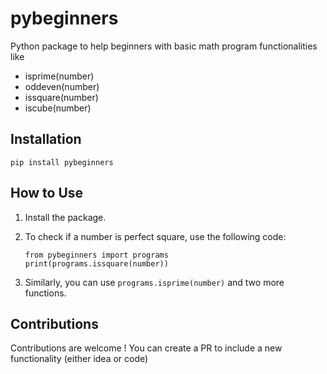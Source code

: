 # pybeginners

Python package to help beginners with basic math program functionalities like

* isprime(number)
* oddeven(number)
* issquare(number)
* iscube(number)

## Installation

`pip install pybeginners`

## How to Use

1. Install the package.
2. To check if a number is perfect square, use the following code:

	```
	from pybeginners import programs
	print(programs.issquare(number))
	```
3. Similarly, you can use `programs.isprime(number)` and two more functions.

## Contributions

Contributions are welcome ! You can create a PR to include a new functionality (either idea or code)